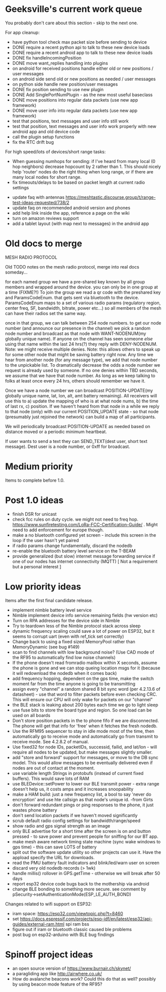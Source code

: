 # Geeksville's current work queue

You probably don't care about this section - skip to the next one.

For app cleanup:

* have python tool check max packet size before sending to device
* DONE require a recent python api to talk to these new device loads
* DONE require a recent android app to talk to these new device loads
* DONE fix handleIncomingPosition
* DONE move want_replies handling into plugins
* on android for received positions handle either old or new positions / user messages
* on android side send old or new positions as needed / user messages
* on python side handle new position/user messages
* DONE fix position sending to use new plugin
* DONE Add SinglePortNumPlugin - as the new most useful baseclass
* DONE move positions into regular data packets (use new app framework)
* DONE move user info into regular data packets (use new app framework)
* test that positions, text messages and user info still work
* test that position, text messages and user info work properly with new android app and old device code
* call the plugin setup functions
* fix the RTC drift bug

For high speed/lots of devices/short range tasks:

- When guessing numhops for sending: if I've heard from many local (0 hop neighbors) decrease hopcount by 2 rather than 1. 
This should nicely help 'router' nodes do the right thing when long range, or if there are many local nodes for short range.
- fix timeouts/delays to be based on packet length at current radio settings

* update faq with antennas https://meshtastic.discourse.group/t/range-test-ideas-requested/738/2
* update faq on recommended android version and phones
* add help link inside the app, reference a page on the wiki
* turn on amazon reviews support
* add a tablet layout (with map next to messages) in the android app

# Old docs to merge

MESH RADIO PROTOCOL

Old TODO notes on the mesh radio protocol, merge into real docs someday...

for each named group we have a pre-shared key known by all group members and
wrapped around the device. you can only be in one group at a time (FIXME?!) To
join the group we read a qr code with the preshared key and ParamsCodeEnum. that
gets sent via bluetooth to the device.  ParamsCodeEnum maps to a set of various
radio params (regulatory region, center freq, SF, bandwidth, bitrate, power
etc...) so all members of the mesh can have their radios set the same way.

once in that group, we can talk between 254 node numbers.
to get our node number (and announce our presence in the channel) we pick a
random node number and broadcast as that node with WANT-NODENUM(my globally
unique name).  If anyone on the channel has seen someone _else_ using that name
within the last 24 hrs(?) they reply with DENY-NODENUM. Note: we might receive
multiple denies.  Note: this allows others to speak up for some other node that
might be saving battery right now. Any time we hear from another node (for any
message type), we add that node number to the unpickable list.  To dramatically
decrease the odds a node number we request is already used by someone. If no one
denies within TBD seconds, we assume that we have that node number.  As long as
we keep talking to folks at least once every 24 hrs, others should remember we
have it.

Once we have a node number we can broadcast POSITION-UPDATE(my globally unique
name, lat, lon, alt, amt battery remaining).  All receivers will use this to a)
update the mapping of who is at what node nums, b) the time of last rx, c)
position.  If we haven't heard from that node in a while we reply to that node
(only) with our current POSITION_UPDATE state - so that node (presumably just
rejoined the network) can build a map of all participants.

We will periodically broadcast POSITION-UPDATE as needed based on distance moved
or a periodic minimum heartbeat.

If user wants to send a text they can SEND_TEXT(dest user, short text message).
Dest user is a node number, or 0xff for broadcast.

# Medium priority

Items to complete before 1.0.

# Post 1.0 ideas

- finish DSR for unicast
- check fcc rules on duty cycle. we might not need to freq hop. https://www.sunfiretesting.com/LoRa-FCC-Certification-Guide/ . Might need to add enforcement for europe though.
- make a no bluetooth configured yet screen - include this screen in the loop if the user hasn't yet paired
- if radio params change fundamentally, discard the nodedb
- re-enable the bluetooth battery level service on the T-BEAM
- provide generalized (but slow) internet message forwarding service if one of our nodes has internet connectivity (MQTT) [ Not a requirement but a personal interest ]

# Low priority ideas

Items after the first final candidate release.

- implement nimble battery level service
- Nimble implement device info service remaining fields (hw version etc)
- Turn on RPA addresses for the device side in Nimble
- Try to teardown less of the Nimble protocol stack across sleep
- dynamic frequency scaling could save a lot of power on ESP32, but it seems to corrupt uart (even with ref_tick set correctly)
- Change back to using a fixed sized MemoryPool rather than MemoryDynamic (see bug #149)
- scan to find channels with low background noise? (Use CAD mode of the RF95 to automatically find low noise channels)
- If the phone doesn't read fromradio mailbox within X seconds, assume the phone is gone and we can stop queing location msgs
  for it (because it will redownload the nodedb when it comes back)
- add frequency hopping, dependent on the gps time, make the switch moment far from the time anyone is going to be transmitting
- assign every "channel" a random shared 8 bit sync word (per 4.2.13.6 of datasheet) - use that word to filter packets before even checking CRC. This will ensure our CPU will only wake for packets on our "channel"
- the BLE stack is leaking about 200 bytes each time we go to light sleep
- use fuse bits to store the board type and region. So one load can be used on all boards
- Don't store position packets in the to phone fifo if we are disconnected. The phone will get that info for 'free' when it
  fetches the fresh nodedb.
- Use the RFM95 sequencer to stay in idle mode most of the time, then automatically go to receive mode and automatically go from transmit to receive mode. See 4.2.8.2 of manual.
- Use fixed32 for node IDs, packetIDs, successid, failid, and lat/lon - will require all nodes to be updated, but make messages slightly smaller.
- add "store and forward" support for messages, or move to the DB sync model. This would allow messages to be eventually delivered even if nodes are out of contact at the moment.
- use variable length Strings in protobufs (instead of current fixed buffers). This would save lots of RAM
- use BLEDevice::setPower to lower our BLE transmit power - extra range doesn't help us, it costs amps and it increases snoopability
- make a HAM build: just a new frequency list, a bool to say 'never do encryption' and use hte callsign as that node's unique id. -from Girts
- don't forward redundant pings or ping responses to the phone, it just wastes phone battery
- don't send location packets if we haven't moved significantly
- scrub default radio config settings for bandwidth/range/speed
- show radio and gps signal strength as an image
- only BLE advertise for a short time after the screen is on and button pressed - to save power and prevent people for sniffing for our BT app.
- make mesh aware network timing state machine (sync wake windows to gps time) - this can save LOTS of battery
- split out the software update utility so other projects can use it. Have the appload specify the URL for downloads.
- read the PMU battery fault indicators and blink/led/warn user on screen
- discard very old nodedb records (> 1wk)
- handle millis() rollover in GPS.getTime - otherwise we will break after 50 days
- report esp32 device code bugs back to the mothership via android
- change BLE bonding to something more secure. see comment by pSecurity->setAuthenticationMode(ESP_LE_AUTH_BOND)

Changes related to wifi support on ESP32:

- iram space: https://esp32.com/viewtopic.php?t=8460
- set https://docs.espressif.com/projects/esp-idf/en/latest/esp32/api-guides/external-ram.html spi ram bss
- figure out if iram or bluetooth classic caused ble problems
- post bug on esp32-arduino with BLE bug findings

# Spinoff project ideas

- an open source version of https://www.burnair.ch/skynet/
- a paragliding app like http://airwhere.co.uk/
- How do avalanche beacons work? Could this do that as well? possibly by using beacon mode feature of the RF95?
